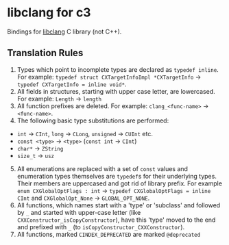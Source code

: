 
# libclang for c3

Bindings for [libclang](https://clang.llvm.org/docs/LibClang.html) C library (not C++).

## Translation Rules

1. Types which point to incomplete types are declared as `typedef inline`. For example: `typedef struct CXTargetInfoImpl *CXTargetInfo` -> `typedef CXTargetInfo = inline void*`.
2. All fields in structures, starting with upper case letter, are lowercased. For example: `Length` -> `length`
3. All function prefixes are deleted. For example: `clang_<func-name>` -> `<func-name>`.
4. The following basic type substitutions are performed:
  - `int` -> `CInt`, `long` -> `CLong`, `unsigned` -> `CUInt` etc.
  - `const <type>` -> `<type>` (`const int` -> `CInt`)
  - `char*` -> `ZString`
  - `size_t` -> `usz`
5. All enumerations are replaced with a set of `const` values and enumeration types themselves are `typedef`s for their underlying types. Their members are uppercased and got rid of library prefix. For example `enum CXGlobalOptFlags : int` -> `typedef CXGlobalOptFlags = inline CInt` and `CXGlobalOpt_None` -> `GLOBAL_OPT_NONE`.
6. All functions, which names start with a 'type' or 'subclass' and followed by `_` and started with upper-case letter (like `CXXConstructor_isCopyConstructor`), have this 'type' moved to the end and prefixed with `_` (to `isCopyConstructor_CXXConstructor`).
7. All functions, marked `CINDEX_DEPRECATED` are marked `@deprecated`


